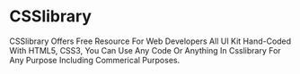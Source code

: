 # CSSlibrary
CSSlibrary Offers Free Resource For Web Developers All UI Kit Hand-Coded With HTML5, CSS3, You Can Use Any Code Or Anything In Csslibrary For Any Purpose Including Commerical Purposes.
